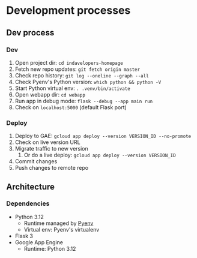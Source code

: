 # Development processes


## Dev process

### Dev
1. Open project dir: `cd indavelopers-homepage`
1. Fetch new repo updates: `git fetch origin master`
1. Check repo history: `git log --oneline --graph --all`
1. Check Pyenv's Python version: `which python && python -V`
1. Start Python virtual env: `. .venv/bin/activate`
1. Open webapp dir: `cd webapp`
1. Run app in debug mode: `flask --debug --app main run`
1. Check on `localhost:5000` (default Flask port)

### Deploy
1. Deploy to GAE: `gcloud app deploy --version VERSION_ID --no-promote`
1. Check on live version URL
1. Migrate traffic to new version
    1. Or do a live deploy: `gcloud app deploy --version VERSION_ID`
1. Commit changes
1. Push changes to remote repo


## Architecture

### Dependencies
- Python 3.12
    - Runtime managed by [Pyenv](https://realpython.com/intro-to-pyenv)
    - Virtual env: Pyenv's virtualenv
- Flask 3
- Google App Engine
    - Runtime: Python 3.12
